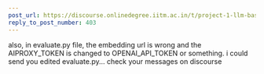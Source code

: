 ```yaml
---
post_url: https://discourse.onlinedegree.iitm.ac.in/t/project-1-llm-based-automation-agent-discussion-thread-tds-jan-2025/164277/410
reply_to_post_number: 403
---
```

also, in evaluate.py file, the embedding url is wrong and the AIPROXY\_TOKEN is changed to OPENAI\_API\_TOKEN or something. i could send you edited evaluate.py… check your messages on discourse